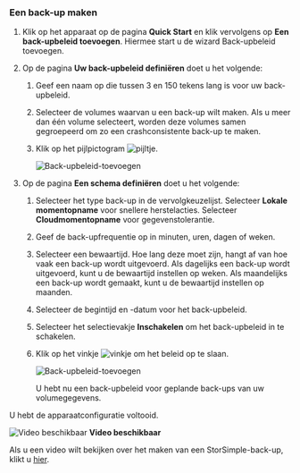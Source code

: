 <!--author=alkohli last changed: 9/17/15-->

### <a name="to-take-a-backup"></a>Een back-up maken
1. Klik op het apparaat op de pagina **Quick Start** en klik vervolgens op **Een back-upbeleid toevoegen**. Hiermee start u de wizard Back-upbeleid toevoegen. 
2. Op de pagina **Uw back-upbeleid definiëren** doet u het volgende:
   
   1. Geef een naam op die tussen 3 en 150 tekens lang is voor uw back-upbeleid.
   2. Selecteer de volumes waarvan u een back-up wilt maken. Als u meer dan één volume selecteert, worden deze volumes samen gegroepeerd om zo een crashconsistente back-up te maken.
   3. Klik op het pijlpictogram ![pijltje](./media/storsimple-take-backup/HCS_ArrowIcon-include.png). 
      
      ![Back-upbeleid-toevoegen](./media/storsimple-take-backup/HCS_AddBackupPolicyWizard1M-include.png)
3. Op de pagina **Een schema definiëren** doet u het volgende:
   
   1. Selecteer het type back-up in de vervolgkeuzelijst. Selecteer **Lokale momentopname** voor snellere herstelacties. Selecteer **Cloudmomentopname** voor gegevenstolerantie.
   2. Geef de back-upfrequentie op in minuten, uren, dagen of weken.
   3. Selecteer een bewaartijd. Hoe lang deze moet zijn, hangt af van hoe vaak een back-up wordt uitgevoerd. Als dagelijks een back-up wordt uitgevoerd, kunt u de bewaartijd instellen op weken. Als maandelijks een back-up wordt gemaakt, kunt u de bewaartijd instellen op maanden.
   4. Selecteer de begintijd en -datum voor het back-upbeleid.
   5. Selecteer het selectievakje **Inschakelen** om het back-upbeleid in te schakelen. 
   6. Klik op het vinkje ![vinkje](./media/storsimple-take-backup/HCS_CheckIcon-include.png) om het beleid op te slaan.
      
      ![Back-upbeleid-toevoegen](./media/storsimple-take-backup/HCS_AddBackupPolicyWizard2M-include.png)
      
      U hebt nu een back-upbeleid voor geplande back-ups van uw volumegegevens.

U hebt de apparaatconfiguratie voltooid. 

![Video beschikbaar](./media/storsimple-take-backup/Video_icon.png) **Video beschikbaar**

Als u een video wilt bekijken over het maken van een StorSimple-back-up, klikt u [hier](https://azure.microsoft.com/documentation/videos/take-a-storsimple-backup/).

